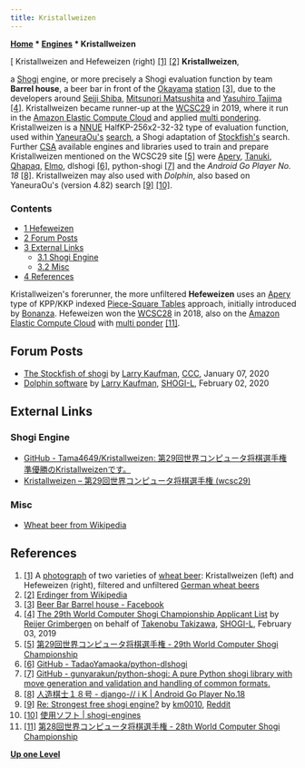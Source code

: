 ```yaml
---
title: Kristallweizen
---
```

**[Home](Home "Home") \* [Engines](Engines "Engines") \* Kristallweizen**



[ Kristallweizen and Hefeweizen (right) <a id="cite-note-1" href="#cite-ref-1">[1]</a> <a id="cite-note-2" href="#cite-ref-2">[2]</a>
**Kristallweizen**,  

a [Shogi](Shogi "Shogi") engine, or more precisely a Shogi evaluation function by team **Barrel house**, a beer bar in front of the [Okayama](https://en.wikipedia.org/wiki/Okayama) [station](https://en.wikipedia.org/wiki/Okayama_Station) <a id="cite-note-3" href="#cite-ref-3">[3]</a>, 
due to the developers around [Seiji Shiba](index.php?title=Seiji_Shiba&action=edit&redlink=1 "Seiji Shiba (page does not exist)"), [Mitsunori Matsushita](index.php?title=Mitsunori_Matsushita&action=edit&redlink=1 "Mitsunori Matsushita (page does not exist)") and [Yasuhiro Tajima](Yasuhiro_Tajima "Yasuhiro Tajima") <a id="cite-note-4" href="#cite-ref-4">[4]</a>.
Kristallweizen became runner-up at the [WCSC29](index.php?title=WCSC29&action=edit&redlink=1 "WCSC29 (page does not exist)") in 2019, where it run in the [Amazon Elastic Compute Cloud](https://en.wikipedia.org/wiki/Amazon_Elastic_Compute_Cloud) and applied [multi pondering](Pondering "Pondering"). 
Kristallweizen is a [NNUE](NNUE "NNUE") HalfKP-256x2-32-32 type of evaluation function, used within [YaneuraOu's](YaneuraOu "YaneuraOu") [search](Search "Search"), a Shogi adaptation of [Stockfish's](Stockfish "Stockfish") search.
Further [CSA](CSA "CSA") available engines and libraries used to train and prepare Kristallweizen mentioned on the WCSC29 site <a id="cite-note-5" href="#cite-ref-5">[5]</a> 
were [Apery](Apery "Apery"), [Tanuki](index.php?title=Tanuki&action=edit&redlink=1 "Tanuki (page does not exist)"), [Qhapaq](index.php?title=Qhapaq&action=edit&redlink=1 "Qhapaq (page does not exist)"), [Elmo](index.php?title=Elmo&action=edit&redlink=1 "Elmo (page does not exist)"), dlshogi <a id="cite-note-6" href="#cite-ref-6">[6]</a>, python-shogi <a id="cite-note-7" href="#cite-ref-7">[7]</a> and the *Android Go Player No. 18* <a id="cite-note-8" href="#cite-ref-8">[8]</a>. 
Kristallweizen may also used with *Dolphin*, also based on YaneuraOu's (version 4.82) search <a id="cite-note-9" href="#cite-ref-9">[9]</a>
<a id="cite-note-10" href="#cite-ref-10">[10]</a>.



### Contents


* [1 Hefeweizen](#hefeweizen)
* [2 Forum Posts](#forum-posts)
* [3 External Links](#external-links)
	+ [3.1 Shogi Engine](#shogi-engine)
	+ [3.2 Misc](#misc)
* [4 References](#references)






Kristallweizen's forerunner, the more unfiltered **Hefeweizen** uses an [Apery](Apery "Apery") type of KPP/KKP indexed [Piece-Square Tables](Piece-Square_Tables "Piece-Square Tables") approach, initially introduced by [Bonanza](Bonanza "Bonanza"). 
Hefeweizen won the [WCSC28](index.php?title=WCSC28&action=edit&redlink=1 "WCSC28 (page does not exist)") in 2018, also on the [Amazon Elastic Compute Cloud](https://en.wikipedia.org/wiki/Amazon_Elastic_Compute_Cloud) with [multi ponder](Pondering "Pondering") <a id="cite-note-11" href="#cite-ref-11">[11]</a>.



## Forum Posts


* [The Stockfish of shogi](http://talkchess.com/forum3/viewtopic.php?t=72754) by [Larry Kaufman](Larry_Kaufman "Larry Kaufman"), [CCC](CCC "CCC"), January 07, 2020
* [Dolphin software](https://groups.google.com/g/shogi-l/c/WG2qwzMh3C8/m/kzMeImwlAwAJ) by [Larry Kaufman](Larry_Kaufman "Larry Kaufman"), [SHOGI-L](Computer_Chess_Forums "Computer Chess Forums"), February 02, 2020


## External Links


### Shogi Engine


* [GitHub - Tama4649/Kristallweizen: 第29回世界コンピュータ将棋選手権 準優勝のKristallweizenです。](https://github.com/Tama4649/Kristallweizen/)
* [Kristallweizen – 第29回世界コンピュータ将棋選手権 (wcsc29)](http://sizer.main.jp/wcsc29/services/kristallweizen/)


### Misc


* [Wheat beer from Wikipedia](https://en.wikipedia.org/wiki/Wheat_beer)


## References


1. <a id="cite-ref-1" href="#cite-note-1">[1]</a> A [photograph](https://commons.wikimedia.org/wiki/File:Hefeweizen_and_kristallweizen.jpg) of two varieties of [wheat beer](https://en.wikipedia.org/wiki/Wheat_beer): Kristallweizen (left) and Hefeweizen (right), filtered and unfiltered [German wheat beers](https://en.wikipedia.org/wiki/Beer_in_Germany)
2. <a id="cite-ref-2" href="#cite-note-2">[2]</a> [Erdinger from Wikipedia](https://en.wikipedia.org/wiki/Erdinger)
3. <a id="cite-ref-3" href="#cite-note-3">[3]</a> [Beer Bar Barrel house - Facebook](https://www.facebook.com/Beer-Bar-Barrel-house-304149502997804/)
4. <a id="cite-ref-4" href="#cite-note-4">[4]</a> [The 29th World Computer Shogi Championship Applicant List](https://groups.google.com/d/msg/shogi-l/qL5i9rYFXyw/TqDOnZZSDAAJ) by [Reijer Grimbergen](Reijer_Grimbergen "Reijer Grimbergen") on behalf of [Takenobu Takizawa](Takenobu_Takizawa "Takenobu Takizawa"), [SHOGI-L](Computer_Chess_Forums "Computer Chess Forums"), February 03, 2019
5. <a id="cite-ref-5" href="#cite-note-5">[5]</a> [第29回世界コンピュータ将棋選手権 - 29th World Computer Shogi Championship](http://www2.computer-shogi.org/wcsc29/)
6. <a id="cite-ref-6" href="#cite-note-6">[6]</a> [GitHub - TadaoYamaoka/python-dlshogi](https://github.com/TadaoYamaoka/python-dlshogi)
7. <a id="cite-ref-7" href="#cite-note-7">[7]</a> [GitHub - gunyarakun/python-shogi: A pure Python shogi library with move generation and validation and handling of common formats.](https://github.com/gunyarakun/python-shogi)
8. <a id="cite-ref-8" href="#cite-note-8">[8]</a> [人造棋士１８号 - django-\/\/ i K | Android Go Player No.18](https://www.qhapaq.org/shogi/shogiwiki/softs/jk18/)
9. <a id="cite-ref-9" href="#cite-note-9">[9]</a> [Re: Strongest free shogi engine?](https://www.reddit.com/r/shogi/comments/ew3nic/strongest_free_shogi_engine/?sort=confidence) by [km0010](https://www.reddit.com/user/km0010/), [Reddit](https://en.wikipedia.org/wiki/Reddit)
10. <a id="cite-ref-10" href="#cite-note-10">[10]</a> [使用ソフト | shogi-engines](https://www.uuunuuun.com/blank-2)
11. <a id="cite-ref-11" href="#cite-note-11">[11]</a> [第28回世界コンピュータ将棋選手権 - 28th World Computer Shogi Championship](http://www2.computer-shogi.org/wcsc28/)

**[Up one Level](Engines "Engines")**







 
